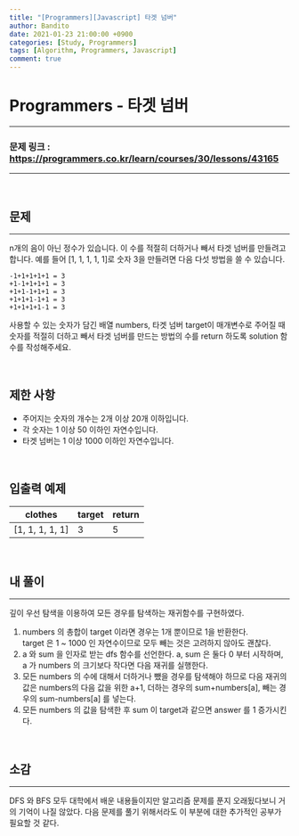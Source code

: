 ```yaml
---
title: "[Programmers][Javascript] 타겟 넘버"
author: Bandito
date: 2021-01-23 21:00:00 +0900
categories: [Study, Programmers]
tags: [Algorithm, Programmers, Javascript]
comment: true
---
```

 
# Programmers - 타겟 넘버

***
### 문제 링크 : <https://programmers.co.kr/learn/courses/30/lessons/43165>

***

<br/>

## 문제
***
n개의 음이 아닌 정수가 있습니다. 이 수를 적절히 더하거나 빼서 타겟 넘버를 만들려고 합니다. 예를 들어 [1, 1, 1, 1, 1]로 숫자 3을 만들려면 다음 다섯 방법을 쓸 수 있습니다.

```
-1+1+1+1+1 = 3
+1-1+1+1+1 = 3
+1+1-1+1+1 = 3
+1+1+1-1+1 = 3
+1+1+1+1-1 = 3
```

사용할 수 있는 숫자가 담긴 배열 numbers, 타겟 넘버 target이 매개변수로 주어질 때 숫자를 적절히 더하고 빼서 타겟 넘버를 만드는 방법의 수를 return 하도록 solution 함수를 작성해주세요.

<br/>

## 제한 사항

+ 주어지는 숫자의 개수는 2개 이상 20개 이하입니다.
+ 각 숫자는 1 이상 50 이하인 자연수입니다.
+ 타겟 넘버는 1 이상 1000 이하인 자연수입니다.


<br/>

## 입출력 예제

|clothes|target|return|
|----|----|----|
|[1, 1, 1, 1, 1]|3|5|



<br/>

## 내 풀이
***

깊이 우선 탐색을 이용하여 모든 경우를 탐색하는 재귀함수를 구현하였다.

1. numbers 의 총합이 target 이라면 경우는 1개 뿐이므로 1을 반환한다.   
target 은 1 ~ 1000 인 자연수이므로 모두 빼는 것은 고려하지 않아도 괜찮다.
2. a 와 sum 을 인자로 받는 dfs 함수를 선언한다. a, sum 은 둘다 0 부터 시작하며, a 가 numbers 의 크기보다 작다면 다음 재귀를 실행한다.
3. 모든 numbers 의 수에 대해서 더하거나 뺐을 경우를 탐색해야 하므로 다음 재귀의 값은 numbers의 다음 값을 위한 a+1, 더하는 경우의 sum+numbers[a], 빼는 경우의 sum-numbers[a] 를 넣는다.
4. 모든 numbers 의 값을 탐색한 후 sum 이 target과 같으면 answer 를 1 증가시킨다.

<script src="https://gist.github.com/Suppplier/8a8a2170e5baa10ac03fbad348cd69a0.js"></script>


<br/>

## 소감
***

DFS 와 BFS 모두 대학에서 배운 내용들이지만 알고리즘 문제를 푼지 오래됬다보니 거의 기억이 나질 않았다. 다음 문제를 풀기 위해서라도 이 부분에 대한 추가적인 공부가 필요할 것 같다.